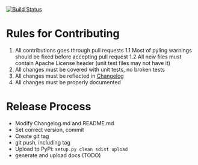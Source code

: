 [![Build Status](https://api.travis-ci.org/Blazemeter/taurus.svg)](https://travis-ci.org/Blazemeter/taurus)

# Rules for Contributing
 1. All contributions goes through pull requests
 1.1 Most of pyling warnings should be fixed before accepting pull request
 1.2 All new files must contain Apache License header (unit test files may not have it)
 2. All changes must be covered with unit tests, no broken tests
 3. All changes must be reflected in [Changelog](Changelog)
 4. All changes must be properly documented 

# Release Process
 - Modify Changelog.md and README.md
 - Set correct version, commit
 - Create git tag
 - git push, including tag
 - Upload tp PyPi: `setup.py clean sdist upload`
 - generate and upload docs (TODO)
 
